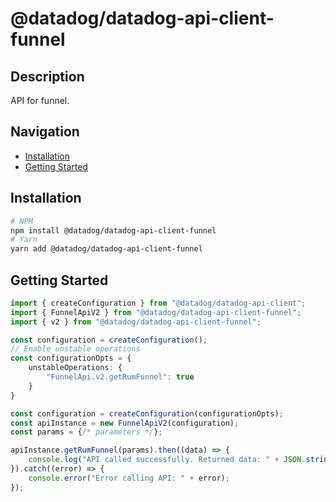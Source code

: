 # @datadog/datadog-api-client-funnel

## Description

API for funnel.

## Navigation

- [Installation](#installation)
- [Getting Started](#getting-started)

## Installation

```sh
# NPM
npm install @datadog/datadog-api-client-funnel
# Yarn
yarn add @datadog/datadog-api-client-funnel
```

## Getting Started
```ts
import { createConfiguration } from "@datadog/datadog-api-client";
import { FunnelApiV2 } from "@datadog/datadog-api-client-funnel";
import { v2 } from "@datadog/datadog-api-client-funnel";

const configuration = createConfiguration();
// Enable unstable operations
const configurationOpts = {
    unstableOperations: {
        "FunnelApi.v2.getRumFunnel": true
    }
}

const configuration = createConfiguration(configurationOpts);
const apiInstance = new FunnelApiV2(configuration);
const params = {/* parameters */};

apiInstance.getRumFunnel(params).then((data) => {
    console.log("API called successfully. Returned data: " + JSON.stringify(data));
}).catch((error) => {
    console.error("Error calling API: " + error);
});
```